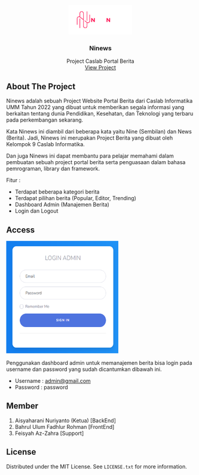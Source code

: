 <div id="top"></div>

<!-- PROJECT LOGO -->
<br />
<div align="center">
  <a href="https://github.com/ulumfr/PortalBerita">
    <img src="images/brand/red.png" alt="Logo">
  </a>

  <h3 align="center">Ninews</h3>

  <p align="center">
    Project Caslab Portal Berita
    <br />
    <a href="https://github.com/ulumfr/PortalBerita">View Project</a>
  </p>
</div>


<!-- ABOUT THE PROJECT -->
## About The Project

Ninews adalah sebuah Project Website Portal Berita dari Caslab Informatika UMM Tahun 2022 yang dibuat untuk memberikan segala informasi yang berkaitan tentang dunia Pendidikan, Kesehatan, dan Teknologi yang terbaru pada perkembangan sekarang. 

Kata Ninews ini diambil dari beberapa kata yaitu Nine (Sembilan) dan News (Berita). Jadi, Ninews ini merupakan Project Berita yang dibuat oleh Kelompok 9 Caslab Informatika. 

Dan juga Ninews ini dapat membantu para pelajar memahami dalam pembuatan sebuah project portal berita serta penguasaan dalam bahasa pemrograman, library dan framework.

Fitur :
* Terdapat beberapa kategori berita 
* Terdapat pilihan berita (Popular, Editor, Trending)
* Dashboard Admin (Manajemen Berita)
* Login dan Logout

<!-- USAGE EXAMPLES -->
## Access

<img src="images/brand/login2.png" alt="Logo" Width="300" height="300">

Penggunakan dashboard admin untuk memanajemen berita bisa login pada username dan password yang sudah dicantumkan dibawah ini. 

* Username : admin@gmail.com
* Password : password

<!-- Member -->
## Member

1. Aisyaharani Nuriyanto (Ketua) [BackEnd]
2. Bahrul Ulum Fadhlur Rohman [FrontEnd]
3. Feisyah Az-Zahra [Support]

<!-- LICENSE -->
## License

Distributed under the MIT License. See `LICENSE.txt` for more information.

